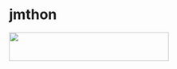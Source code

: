 # jmthon

<p align="left"><a href="https://heroku.com/deploy?template=https://github.com/iCriis3909/musi"> <img src="https://img.shields.io/badge/Deploy%20To%20Heroku-purple?style=for-the-badge&logo=heroku" width="320" height="58.45"/></a></p>
